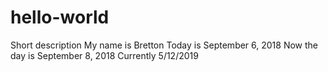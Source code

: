# hello-world
Short description
My name is Bretton
Today is September 6, 2018
Now the day is September 8, 2018
Currently 5/12/2019